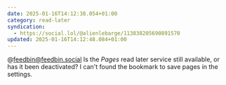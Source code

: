 ```yaml
---
date: 2025-01-16T14:12:38.054+01:00
category: read-later
syndication:
  - https://social.lol/@alienlebarge/113838205690891570
updated: 2025-01-16T14:12:48.084+01:00
---
```


@feedbin@feedbin.social Is the _Pages_ read later service still available, or has it been deactivated? I can't found the bookmark to save pages in the settings.
